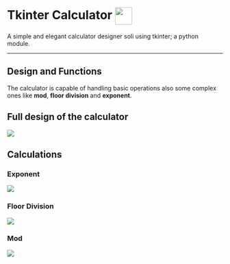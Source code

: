  # Tkinter Calculator <img align="center" src="https://i.imgur.com/JDzrSoW.png" height="40" width="40" />
A simple and elegant calculator designer soli using tkinter; a python module.

---
## Design and Functions

The calculator is capable of handling basic operations also some complex ones like **mod**, **floor division** and **exponent**.

## Full design of the calculator

<img src="https://i.imgur.com/8te7ink.png" />


## Calculations

### Exponent
<img src="https://i.imgur.com/OlfLyUF.gif" />

### Floor Division
<img src="https://i.imgur.com/Rle6VfK.gif" />

### Mod
<img src="https://i.imgur.com/NyoGXSX.gif" />
